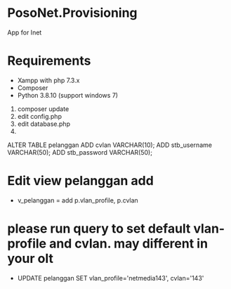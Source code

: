 # PosoNet.Provisioning
 App for Inet
# Requirements
- Xampp with php 7.3.x
- Composer
- Python 3.8.10 (support windows 7)

 1. composer update
 2. edit config.php
 3. edit database.php
 4. 

ALTER TABLE pelanggan
ADD cvlan VARCHAR(10);
ADD stb_username VARCHAR(50);
ADD stb_password VARCHAR(50);

# Edit view pelanggan add
- v_pelanggan = add p.vlan_profile, p.cvlan

# please run query to set default vlan-profile and cvlan. may different in your olt
- UPDATE pelanggan SET vlan_profile='netmedia143', cvlan='143'

